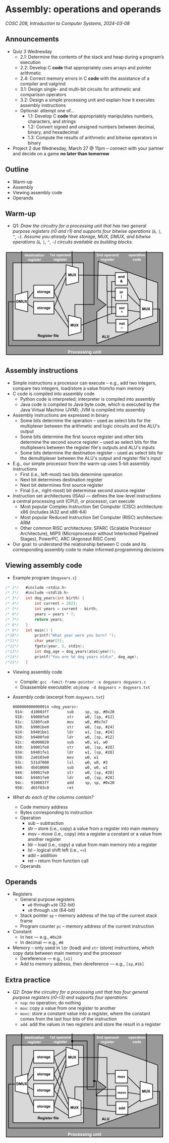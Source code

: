 # Assembly: operations and operands
_COSC 208, Introduction to Computer Systems, 2024-03-08_

## Announcements
* Quiz 3 Wednesday
    * 2.1: Determine the contents of the stack and heap during a program’s execution
    * 2.2: Develop C **code** that appropriately uses arrays and pointer arithmetic
    * 2.4: Correct memory errors in C **code** with the assistance of a compiler and valgrind
    * 3.1: Design single- and multi-bit circuits for arithmetic and comparison operators
    * 3.2: Design a simple processing unit and explain how it executes assembly instructions
    * Optional: attempt one of...
        * 1.1: Develop C **code** that appropriately manipulates numbers, characters, and strings
        * 1.2: Convert signed and unsigned numbers between decimal, binary, and hexadecimal
        * 1.3: Compute the results of arithmetic and bitwise operators in binary
* Project 2 due Wednesday, March 27 @ 11pm – connect with your partner and decide on a game **no later than tomorrow**

## Outline
* Warm-up
* Assembly
* Viewing assembly code
* Operands

## Warm-up

* Q1: _Draw the circuitry for a processing unit that has two general purpose registers (r0 and r1) and supports four bitwise operations (`&`, `|`, `^`, `~`). Assume you already have storage, MUX, DMUX, and bitwise operations (`&`, `|`, `^`, `~`) circuits available as building blocks._

![](images/circuits/processing_unit_with_bitwise_operators.png)

## Assembly instructions

* Simple instructions a processor can execute – e.g., add two integers, compare two integers, load/store a value from/to main memory
* C code is compiled into assembly code
    * Python code is interpreted; interpreter is compiled into assembly
    * Java code is compiled to Java byte code, which is executed by the Java Virtual Machine (JVM); JVM is compiled into assembly
* Assembly instructions are expressed in binary
    * Some bits determine the operation – used as select bits for the multiplexer between the arithmetic and logic circuits and the ALU's output
    * Some bits determine the first source register and other bits determine the second source register – used as select bits for the multiplexers between the register file's outputs and ALU's inputs
    * Some bits determine the destination register – used as select bits for the demultiplexer between the ALU's output and register file's input
* E.g., our simple processor from the warm-up uses 5-bit assembly instructions
    * First (i.e., left-most) two bits determine operation
    * Next bit determines destination register
    * Next bit determines first source register
    * Final (i.e., right-most) bit determinse second source register
* Instruction set architectures (ISAs) — defines the low-level instructions a central processing unit (CPU), or processor, can execute
    * Most popular Complex Instruction Set Computer (CISC) architecture: x86 (includes IA32 and x86-64)
    * Most popular Reduced Instruction Set Computer (RISC) architecture: ARM
    * Other common RISC architectures: SPARC (Scalable Processor Architecture), MIPS (Microprocessor without Interlocked Pipelined Stages), PowerPC, ARC (Argonaut RISC Core)
* Our goal: to understand the relationship between C code and its corresponding assembly code to make informed programming decisions

## Viewing assembly code

* Example program (`dogyears.c`)


```c
/* 1*/   #include <stdio.h>
/* 2*/   #include <stdlib.h>
/* 3*/   int dog_years(int birth) {
/* 4*/       int current = 2023;
/* 5*/       int years = current - birth;
/* 6*/       years = years * 7;
/* 7*/       return years;
/* 8*/   }
/* 9*/   int main() {
/*10*/       printf("What year were you born? ");
/*11*/       char year[5];
/*12*/       fgets(year, 5, stdin);
/*13*/       int dog_age = dog_years(atoi(year));
/*14*/       printf("You are %d dog years old\n", dog_age);
/*15*/   }
```

* Viewing assembly code
    * Compile: `gcc -fomit-frame-pointer -o dogyears dogyears.c`
    * Disassemble executable: `objdump -d dogyears > dogyears.txt`

* Assembly code (excerpt from `dogyears.txt`)
    ```
    0000000000000914 <dog_years>:
     914:   d10083ff        sub     sp, sp, #0x20
     918:   b9000fe0        str     w0, [sp, #12]
     91c:   5280fce0        mov     w0, #0x7e7
     920:   b9001be0        str     w0, [sp, #24]
     924:   b9401be1        ldr     w1, [sp, #24]
     928:   b9400fe0        ldr     w0, [sp, #12]
     92c:   4b000020        sub     w0, w1, w0
     930:   b9001fe0        str     w0, [sp, #28]
     934:   b9401fe1        ldr     w1, [sp, #28]
     938:   2a0103e0        mov     w0, w1
     93c:   531d7000        lsl     w0, w0, #3
     940:   4b010000        sub     w0, w0, w1
     944:   b9001fe0        str     w0, [sp, #28]
     948:   b9401fe0        ldr     w0, [sp, #28]
     94c:   910083ff        add     sp, sp, #0x20
     950:   d65f03c0        ret
    ```

* _What do each of the columns contain?_
    * Code memory address
    * Bytes corresponding to instruction
    * Operation
        * sub – subtraction
        * str – store (i.e., copy) a value from a register into main memory
        * mov – move (i.e., copy) into a register a constant or a value from another register
        * ldr – load (i.e., copy) a value from main memory into a register
        * lsl – logical shift left (i.e., `<<`)
        * add – addition
        * ret – return from function call
    * Operands

## Operands

* Registers
    * General purpose registers
        * `w0` through `w30` (32-bit) 
        * `x0` through `x30` (64-bit)
    * Stack pointer `sp` – memory address of the top of the current stack frame
    * Program counter `pc` – memory address of the current instruction
* Constant
    * In hex — e.g., `#0x20`
    * In decimal — e.g., `#8`
* Memory – only used in `ldr` (load) and `str` (store) instructions, which copy data between main memory and the processor
    * Dereference — e.g., `[x1]`
    * Add to memory address, then dereference — e.g., `[sp,#16]`

## Extra practice

* Q2: _Draw the circuitry for a processing unit that has four general purpose registers (r0-r3) and supports four operations:_
    * `nop`: no operation; do nothing
    * `mov`: copy a value from one register to another
    * `movc`: store a constant value into a register, where the constant comes from the last four bits of the instruction
    * `add`: add the values in two registers and store the result in a register

![](images/circuits/processing_unit_with_special_operators.png)
